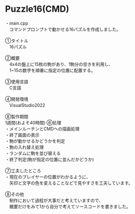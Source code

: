 # Puzzle16(CMD)
・main.cpp<br>
　コマンドプロンプトで動かせる16パズルを作成しました。<br><br>
①タイトル<br>
　16パズル<br><br>
②概要<br>
　4x4の盤上に15枚の駒があり、1駒分の空きを利用し、<br>
　1~15の数字を順番に指定の位置に配置する。<br><br>
③使用言語<br>
　C言語<br><br>
④開発環境<br>
　VisualStudio2022<br><br>
⑧製作期間<br>
1週間(およそ40時間)
⑥処理<br>
・メインルーチンとCMDへの描画処理<br>
・終了画面の表示<br>
・駒が動かせるかどうかを判定<br>
・駒の入れ替え処理<br>
・ランダムに駒を並び替える<br>
・終了判定(駒が指定の位置に並んだかどうか)<br><br>
⑦工夫したところ<br>
・現在のプレイヤーの位置がわかるように、<br>
　矢印と文字の色を変えることなどで見やすさを工夫しています。<br><br>
⑧その他<br>
　制作において過程が大事だと考えていますので、<br>
　概要だけをみて1から自分で考えてソースコードを書きました。<br>
